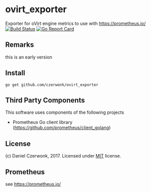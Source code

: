 # ovirt_exporter
Exporter for oVirt engine metrics to use with https://prometheus.io/
[![Build Status](https://travis-ci.org/czerwonk/ovirt_exporter.svg)][travis]
[![Go Report Card](https://goreportcard.com/badge/github.com/czerwonk/ovirt_exporter)][goreportcard]

## Remarks
this is an early version

## Install
```
go get github.com/czerwonk/ovirt_exporter
```

## Third Party Components
This software uses components of the following projects
* Prometheus Go client library (https://github.com/prometheus/client_golang)

## License
(c) Daniel Czerwonk, 2017. Licensed under [MIT](LICENSE) license.

## Prometheus
see https://prometheus.io/

[travis]: https://travis-ci.org/czerwonk/ovirt_exporter
[goreportcard]: https://goreportcard.com/report/github.com/czerwonk/ovirt_exporter
